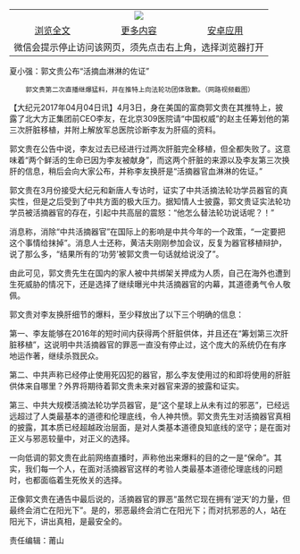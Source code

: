 

<table>
  <tr>
    <td align="center" colspan="3">
      <a href="https://github.com/ogate/ogate/blob/master/README.md"><img src="https://cloud.githubusercontent.com/assets/11880933/13434984/f430fae2-e012-11e5-814f-c2df1e82b247.jpg"/></a>
    </td>
  </tr>
  <tr>
    <td align="center">
      <a href="https://s3.ap-south-1.amazonaws.com/ogatem/oGate.htm?c815970&from=oNote">浏览全文</a>
    </td>
    <td align="center">
      <a href="https://s3.ap-south-1.amazonaws.com/ogatem/oGate.htm?from=oNote">更多内容</a>
    </td>
    <td align="center">
      <a href="https://raw.githubusercontent.com/ogate/up/master/ogate.apk">安卓应用</a>
    </td>
  </tr>
  <tr>
    <td align="center" colspan="3">
      微信会提示停止访问该网页，须先点击右上角，选择浏览器打开
    </td>
  </tr>
</table>    



夏小强：郭文贵公布“活摘血淋淋的佐证”






        郭文贵第二次直播继爆猛料，并在推特上向法轮功团体致歉。（网路视频截图）




【大纪元2017年04月04日讯】4月3日，身在美国的富商郭文贵在其推特上，披露了北大方正集团前CEO李友，在北京309医院请“中国权威”的赵主任筹划他的第三次肝脏移植，并附上解放军总医院诊断李友为肝癌的资料。


郭文贵在公告中说，李友过去已经进行过两次肝脏完全移植，但全都失败了。这意味着“两个鲜活的生命已因为李友被献身”，而这两个肝脏的来源以及李友第三次换肝的信息，稍后会向大家公布，并称李友换肝是“活摘器官血淋淋的佐证。”


郭文贵在3月份接受大纪元和新唐人专访时，证实了中共活摘法轮功学员器官的真实性，但是之后受到了中共方面的极大压力。据知情人士披露，郭文贵证实法轮功学员被活摘器官的存在，引起中共高层的震怒：“他怎么替法轮功说话呢？！”


消息称，消除“中共活摘器官”在国际上的影响是中共今年的一个政策，“一定要把这个事情给抹掉”。消息人士还称，黄洁夫刚刚参加会议，反复为器官移植辩护，说了那么多，“结果所有的‘功劳’被郭文贵一句话就给说没了”。


由此可见，郭文贵先生在国内的家人被中共绑架关押成为人质，自己在海外也遭到生死威胁的情况下，还是选择了继续曝光中共活摘器官的内幕，其道德勇气令人敬佩。


郭文贵对李友换肝细节的爆料，至少释放出了以下三个明确的信息：


第一、李友能够在2016年的短时间内获得两个肝脏供体，并且还在“筹划第三次肝脏移植”，这说明中共活摘器官的罪恶一直没有停止过，这个庞大的系统仍在有序地运作著，继续杀戮民众。


第二、中共声称已经停止使用死囚犯的器官，那么李友使用过的和即将使用的肝脏供体来自哪里？外界将期待着郭文贵未来对器官来源的披露和证实。


第三、中共大规模活摘法轮功学员器官，是“这个星球上从未有过的邪恶”，已经远远超过了人类最基本的道德和伦理底线，令人神共愤。郭文贵先生对活摘器官真相的披露，其本质已经超越政治层面，是对人类基本道德良知底线的坚守；是在面对正义与邪恶较量中，对正义的选择。


一向低调的郭文贵在此前网络直播时，声称他出来爆料的目的之一是“保命”。其实，我们每一个人，在面对活摘器官这样的考验人类最基本道德伦理底线的问题时，也都面临着生死攸关的选择。


正像郭文贵在通告中最后说的，活摘器官的罪恶“虽然它现在拥有‘逆天’的力量，但最终会消亡在阳光下”。是的，邪恶最终会消亡在阳光下；而对抗邪恶的人，站在阳光下，讲出真相，是最安全的。


责任编辑：莆山



